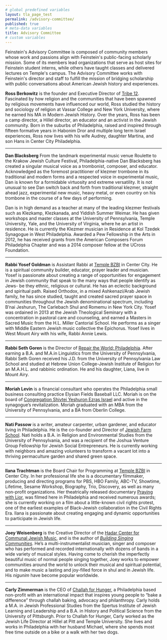 ```yaml
---
# global predefined variables
layout: tla_page_test
permalink: /advisory-committee/
published: true
# meta-data variables
title: Advisory Committee 
# custom variables
---
```

Feinstein's Advisory Committee is composed of community members whose work and passions align with Feinstein's public-facing scholarly mission. Some of its members lead organizations that serve as host sites for Feinstein student interns, while others have taught classes and delivered lectures on Temple's campus. The Advisory Committee works with Feinstein's director and staff to fulfill the mission of bridging scholarship with public conversations about American Jewish history and experiences.

**Ross Berkowitz** is the founder and Executive Director of [Tribe 12](http://www.tribe12.org/). Fascinated by how religion and the communities that have been spawned by religious movements have influenced our world, Ross studied the history and sociology of religion at Vassar College and New York University, where he earned his MA in Modern Jewish History. Over the years, Ross has been a camp director, a Hillel director, an educator and an activist in the Jewish community. Born in the suburbs of Philadelphia, raised and inspired through fifteen formative years in Habonim Dror and multiple long term Israel experiences, Ross now lives with his wife Audrey, daughter Martina, and son Hans in Center City Philadelphia.

___

**Dan Blacksberg**
From the landmark experimental music venue Roulette to the Krakow Jewish Culture Festival, Philadelphia-native Dan Blacksberg has created a singular musical voice as a trombonist, composer, and educator. Acknowledged as the foremost practitioner of klezmer trombone in its traditional and modern forms and a respected voice in experimental music, Dan is known for a formidable virtuosity and extreme versatility. It is not unusual to see Dan switch back and forth from traditional klezmer, straight ahead jazz, experimental new music, heavy metal, or even country on his trombone in the course of a few days of performing.

Dan is in high demand as a teacher at many of the leading klezmer festivals such as Klezkamp, Klezkanada, and Yiddish Summer Weimar. He has given workshops and master classes at the University of Pennsylvania, Temple University, Yale, and the University of Virginia, where he an artist in residence. He is currently the Klezmer musician in Residence at Kol Tzedek Synagogue in West Philadelphia. Awarded a Pew Fellowship in the Arts in 2012, he has received grants from the American Composers Forum Philadelphia Chapter and was a 2014 composer fellow at the UCross Foundation.

___

**Rabbi Yosef Goldman** is Assistant Rabbi at [Temple BZBI](http://www.bzbi.org/) in Center City. He is a spiritual community builder, educator, prayer leader and musician. Yosef is passionate about creating a range of opportunities for engagement in Jewish community that speak to the many ways that people identify as Jews- be they ethnic, religious or cultural. He has an eclectic background and spiritual path. Raised Orthodox, in a mixed Ashkenazi/Arab Jewish family, he has since studied, taught and created sacred prayer space in communities throughout the Jewish denominational spectrum, including B’nai Jeshurun, The Carlebach Shul and Romemu in New York City. Yosef was ordained in 2013 at the Jewish Theological Seminary with a concentration in pastoral care and counseling, and earned a Masters in Sacred Music from the H.L. Miller Cantorial School. He performs as a singer with Middle Eastern Jewish music collective the Epichorus. Yosef lives in West Mount Airy with his wife, Rabbi Annie Lewis.

___

**Rabbi Seth Goren** is the Director of [Repair the World: Philadelphia](http://www.werepair.org/). After earning a B.A. and M.A.in Linguistics from the University of Pennsylvania, Rabbi Seth Goren received his J.D. from the University of Pennsylvania Law School and studied at Hebrew Union College-Jewish Institute of Religion for an M.A.H.L. and rabbinic ordination. He and his daughter, Liana, live in Mount Airy.

___

**Moriah Levin** is a financial consultant who operates the Philadelphia small business consulting practice Elysian Fields Baseball LLC. Moriah is on the board of [Congregation Shivtei Yeshuron Ezras Israel](http://www.thelittleshul.org/) and active in the synagogue’s revitalization. Moriah graduated with an MBA from the University of Pennsylvania, and a BA from Oberlin College.

___
        
**Nati Passow** is a writer, amateur carpenter, urban gardener, and educator living in Philadelphia. He is the co-founder and Director of [Jewish Farm School](http://www.jewishfarmschool.org/). Nati holds a B.A. in Religion and Environmental Studies from the University of Pennsylvania, and was a recipient of the Joshua Venture Group Fellowship for Jewish Social Entrepreneurs. He is currently working with neighbors and amazing volunteers to transform a vacant lot into a thriving permaculture garden and shared green space.

___
        
**Ilana Trachtman** is the Board Chair for Programming at [Temple BZBI](http://www.bzbi.org/) in Center City. In her professional life she is a documentary filmmaker, producing and directing programs for PBS, HBO Family, ABC-TV, Showtime, Lifetime, Sesame Workshop, Biography, Trio, Discovery, as well as many non-profit organizations. Her theatrically released documentary [Praying with Lior](http://www.prayingwithlior.com/), was filmed here in Philadelphia and received numerous awards; she is currently working on a film about a little-known civil rights protest, one of the earliest examples of Black-Jewish collaboration in the Civil Rights Era. Ilana is passionate about creating engaging and dynamic opportunities to participate in Jewish life.

___
        
**Joey Weisenberg** is the Creative Director of the [Hadar Center for Communal Jewish Music](http://www.mechonhadar.org/programs/singing-communities-intensive), and is the author of [_Building Singing Communities_](http://www.mechonhadar.org/tefillah-music/books). He’s a multi-instrumentalist musician, singer and composer who has performed and recorded internationally with dozens of bands in a wide variety of musical styles. Having come to cherish the imperfectly beautiful music of normal people singing together, Joey works to empower communities around the world to unlock their musical and spiritual potential, and to make music a lasting and joy-filled force in shul and in Jewish life. His _nigunim_ have become popular worldwide.

___
        
**Carly Zimmerman** is the CEO of [Challah for Hunger](http://challahforhunger.org/), a Philadelphia based non-profit with an international impact that inspires young people to “bake a difference” through challah baking, advocacy and philanthropy. Carly holds a M.A. in Jewish Professional Studies from the Spertus Institute of Jewish Learning and Leadership and a B.A. in History and Political Science from the University of Pittsburgh. Prior to Challah for Hunger, Carly worked as the Jewish Life Director at Hillel at Pitt and Temple University. She lives and works in Philadelphia with her husband Michael, where she spends most free time outside on a bike or a walk with her two dogs.
